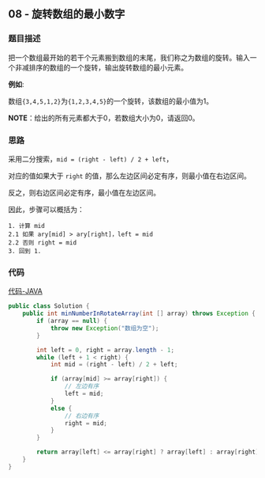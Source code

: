 ## 08 - 旋转数组的最小数字

### 题目描述

把一个数组最开始的若干个元素搬到数组的末尾，我们称之为数组的旋转。输入一个非减排序的数组的一个旋转，输出旋转数组的最小元素。

**例如**:

数组`{3,4,5,1,2}`为`{1,2,3,4,5}`的一个旋转，该数组的最小值为1。

**NOTE**：给出的所有元素都大于0，若数组大小为0，请返回0。

### 思路

采用二分搜索，`mid = (right - left) / 2 + left`，

对应的值如果大于 `right` 的值，那么左边区间必定有序，则最小值在右边区间。

反之，则右边区间必定有序，最小值在左边区间。

因此，步骤可以概括为：

```
1. 计算 mid
2.1 如果 ary[mid] > ary[right]，left = mid
2.2 否则 right = mid
3. 回到 1.
```

### 代码
[代码-JAVA](Solution.java)

```java
public class Solution {
    public int minNumberInRotateArray(int [] array) throws Exception {
        if (array == null) {
            throw new Exception("数组为空");
        }

        int left = 0, right = array.length - 1;
        while (left + 1 < right) {
            int mid = (right - left) / 2 + left;

            if (array[mid] >= array[right]) {
                // 左边有序
                left = mid;
            }
            else {
                // 右边有序
                right = mid;
            }
        }

        return array[left] <= array[right] ? array[left] : array[right];
    }
}
```